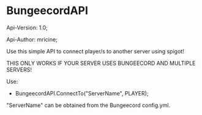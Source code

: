 # BungeecordAPI

Api-Version: 1.0;

Api-Author: mricine;



Use this simple API to connect player/s to another server using spigot!

THIS ONLY WORKS IF YOUR SERVER USES BUNGEECORD AND MULTIPLE SERVERS!

Use:
 - BungeecordAPI.ConnectTo("ServerName", PLAYER);
 
"ServerName" can be obtained from the Bungeecord config.yml.

